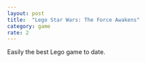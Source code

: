 ```yaml
---
layout: post
title:  "Lego Star Wars: The Force Awakens"
category: game
rate: 2
---
```


Easily the best Lego game to date.



